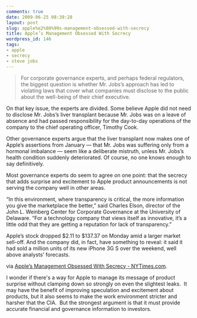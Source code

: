 ```yaml
---
comments: true
date: 2009-06-25 08:39:28
layout: post
slug: apple%e2%80%99s-management-obsessed-with-secrecy
title: Apple’s Management Obsessed With Secrecy
wordpress_id: 146
tags:
- apple
- secrecy
- steve jobs
---
```


> For corporate governance experts, and perhaps federal regulators, the biggest question is whether Mr. Jobs’s approach has led to violating laws that cover what companies must disclose to the public about the well-being of their chief executive.

On that key issue, the experts are divided. Some believe Apple did not need to disclose Mr. Jobs’s liver transplant because Mr. Jobs was on a leave of absence and had passed responsibility for the day-to-day operations of the company to the chief operating officer, Timothy Cook.

Other governance experts argue that the liver transplant now makes one of Apple’s assertions from January — that Mr. Jobs was suffering only from a hormonal imbalance — seem like a deliberate mistruth, unless Mr. Jobs’s health condition suddenly deteriorated. Of course, no one knows enough to say definitively.

Most governance experts do seem to agree on one point: that the secrecy that adds surprise and excitement to Apple product announcements is not serving the company well in other areas.

“In this environment, where transparency is critical, the more information you give the marketplace the better,” said Charles Elson, director of the John L. Weinberg Center for Corporate Governance at the University of Delaware. “For a technology company that views itself as innovative, it’s a little odd that they are getting a reputation for lack of transparency.”

Apple’s stock dropped $2.11 to $137.37 on Monday amid a larger market sell-off. And the company did, in fact, have something to reveal: it said it had sold a million units of its new iPhone 3G S over the weekend, well above analysts’ forecasts.


via [Apple’s Management Obsessed With Secrecy - NYTimes.com](http://www.nytimes.com/2009/06/23/technology/23apple.html?_r=2&partner=rss&emc=rss).

I wonder if there's a way for Apple to manage its message of product surprise without clamping down so strongly on even the slightest leaks.  It may have the benefit of improving speculation and excitement about products, but it also seems to make the work environment stricter and harsher that the CIA.  But the strongest argument is that it must provide accurate financial and governance information to investors.
